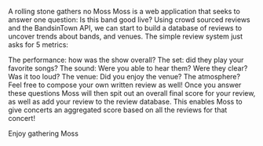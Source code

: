 A rolling stone gathers no Moss
Moss is a web application that seeks to answer one question: Is this band good live? Using crowd sourced reviews and the BandsinTown API, we can start to build a database of reviews to uncover trends about bands, and venues. The simple review system just asks for 5 metrics:

The performance: how was the show overall?
The set: did they play your favorite songs?
The sound: Were you able to hear them? Were they clear? Was it too loud?
The venue: Did you enjoy the venue? The atmosphere?
Feel free to compose your own written review as well!
Once you answer these questions Moss will then spit out an overall final score for your review, as well as add your review to the review database. This enables Moss to give concerts an aggregated score based on all the reviews for that concert!

Enjoy gathering Moss
